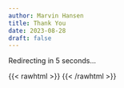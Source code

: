 ```yaml
---
author: Marvin Hansen
title: Thank You
date: 2023-08-28
draft: false
---
```

[//]: # (SPDX-License-Identifier: CC-BY-4.0)

Redirecting in 5 seconds...

{{< rawhtml >}}
<meta http-equiv="refresh" content="5;url=https://deepcausality.com/" />
{{< /rawhtml >}}
